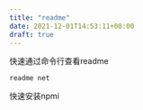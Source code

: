 ```yaml
---
title: "readme"
date: 2021-12-01T14:53:11+08:00
draft: true
---
```


快速通过命令行查看readme

``` shell
readme net
```

快速安装npmi
